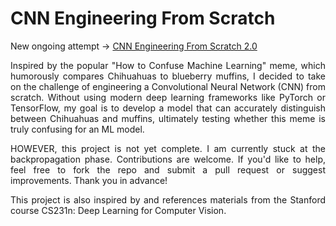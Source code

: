 <h1>CNN Engineering From Scratch</h1>

New ongoing attempt -> [CNN Engineering From Scratch 2.0](https://github.com/asifsahadh/cnn-from-scratch-2.0)

<p align = "justify"> Inspired by the popular "How to Confuse Machine Learning" meme, which humorously compares Chihuahuas to blueberry muffins, I decided to take on the challenge of engineering a Convolutional Neural Network (CNN) from scratch. Without using modern deep learning frameworks like PyTorch or TensorFlow, my goal is to develop a model that can accurately distinguish between Chihuahuas and muffins, ultimately testing whether this meme is truly confusing for an ML model. </p>

<p align = "justify"> HOWEVER, this project is not yet complete. I am currently stuck at the backpropagation phase. Contributions are welcome. If you'd like to help, feel free to fork the repo and submit a pull request or suggest improvements. Thank you in advance! </p>

<p align = "justify"> This project is also inspired by and references materials from the Stanford course CS231n: Deep Learning for Computer Vision. </p>

